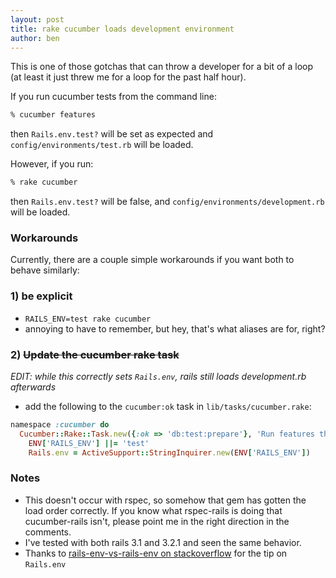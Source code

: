 ```yaml
---
layout: post
title: rake cucumber loads development environment
author: ben
---
```

This is one of those gotchas that can throw a developer for a bit of a loop (at least it just threw me for a loop for the past half hour).

If you run cucumber tests from the command line:

```bash
% cucumber features
```
then `Rails.env.test?` will be set as expected and `config/environments/test.rb` will be loaded.

However, if you run:

```bash
% rake cucumber
```
then `Rails.env.test?` will be false, and `config/environments/development.rb` will be loaded.


### Workarounds
Currently, there are a couple simple workarounds if you want both to behave similarly:

### 1) be explicit
  - `RAILS_ENV=test rake cucumber` 
  - annoying to have to remember, but hey, that's what aliases are for, right?

### 2) <strike>Update the cucumber rake task</strike>
  *EDIT: while this correctly sets `Rails.env`, rails still loads development.rb afterwards*  
  - add the following to the `cucumber:ok` task in `lib/tasks/cucumber.rake`:

```ruby
namespace :cucumber do
  Cucumber::Rake::Task.new({:ok => 'db:test:prepare'}, 'Run features that should pass') do |t|
    ENV['RAILS_ENV'] ||= 'test'
    Rails.env = ActiveSupport::StringInquirer.new(ENV['RAILS_ENV'])
```

### Notes
 - This doesn't occur with rspec, so somehow that gem has gotten the load order correctly. If you know what rspec-rails is doing that cucumber-rails isn't, please point me in the right direction in the comments.
 - I've tested with both rails 3.1 and 3.2.1 and seen the same behavior.
 - Thanks to [rails-env-vs-rails-env on stackoverflow](http://stackoverflow.com/questions/2715035/rails-env-vs-rails-env) for the tip on `Rails.env`
